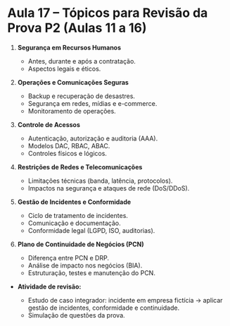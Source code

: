 # Aula 17 – Tópicos para Revisão da Prova P2 (Aulas 11 a 16)

1. **Segurança em Recursos Humanos**

   * Antes, durante e após a contratação.
   * Aspectos legais e éticos.

2. **Operações e Comunicações Seguras**

   * Backup e recuperação de desastres.
   * Segurança em redes, mídias e e-commerce.
   * Monitoramento de operações.

3. **Controle de Acessos**

   * Autenticação, autorização e auditoria (AAA).
   * Modelos DAC, RBAC, ABAC.
   * Controles físicos e lógicos.

4. **Restrições de Redes e Telecomunicações**

   * Limitações técnicas (banda, latência, protocolos).
   * Impactos na segurança e ataques de rede (DoS/DDoS).

5. **Gestão de Incidentes e Conformidade**

   * Ciclo de tratamento de incidentes.
   * Comunicação e documentação.
   * Conformidade legal (LGPD, ISO, auditorias).

6. **Plano de Continuidade de Negócios (PCN)**

   * Diferença entre PCN e DRP.
   * Análise de impacto nos negócios (BIA).
   * Estruturação, testes e manutenção do PCN.

* **Atividade de revisão:**

  * Estudo de caso integrador: incidente em empresa fictícia → aplicar gestão de incidentes, conformidade e continuidade.
  * Simulação de questões da prova.

